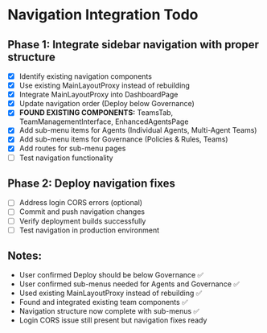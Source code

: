 # Navigation Integration Todo

## Phase 1: Integrate sidebar navigation with proper structure
- [x] Identify existing navigation components
- [x] Use existing MainLayoutProxy instead of rebuilding
- [x] Integrate MainLayoutProxy into DashboardPage
- [x] Update navigation order (Deploy below Governance)
- [x] **FOUND EXISTING COMPONENTS:** TeamsTab, TeamManagementInterface, EnhancedAgentsPage
- [x] Add sub-menu items for Agents (Individual Agents, Multi-Agent Teams)
- [x] Add sub-menu items for Governance (Policies & Rules, Teams)
- [x] Add routes for sub-menu pages
- [ ] Test navigation functionality

## Phase 2: Deploy navigation fixes
- [ ] Address login CORS errors (optional)
- [ ] Commit and push navigation changes
- [ ] Verify deployment builds successfully
- [ ] Test navigation in production environment

## Notes:
- User confirmed Deploy should be below Governance ✅
- User confirmed sub-menus needed for Agents and Governance ✅
- Used existing MainLayoutProxy instead of rebuilding ✅
- Found and integrated existing team components ✅
- Navigation structure now complete with sub-menus ✅
- Login CORS issue still present but navigation fixes ready

